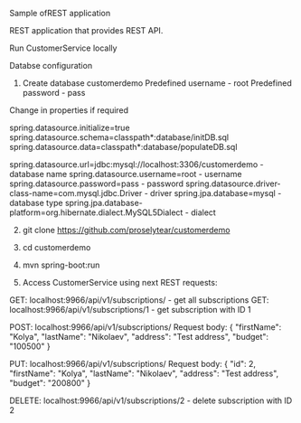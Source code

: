 Sample ofREST application

REST application that provides REST API.

Run CustomerService locally

Databse configuration

1. Create database customerdemo
Predefined username - root
Predefined password - pass

Change in properties if required

spring.datasource.initialize=true
spring.datasource.schema=classpath*:database/initDB.sql
spring.datasource.data=classpath*:database/populateDB.sql

spring.datasource.url=jdbc:mysql://localhost:3306/customerdemo - database name
spring.datasource.username=root - username
spring.datasource.password=pass - password
spring.datasource.driver-class-name=com.mysql.jdbc.Driver - driver
spring.jpa.database=mysql - database type
spring.jpa.database-platform=org.hibernate.dialect.MySQL5Dialect - dialect


2. git clone https://github.com/proselytear/customerdemo
3. cd customerdemo
4. mvn spring-boot:run

5. Access CustomerService using next REST requests:

GET: localhost:9966/api/v1/subscriptions/ - get all subscriptions
GET: localhost:9966/api/v1/subscriptions/1 - get subscription with ID 1

POST: localhost:9966/api/v1/subscriptions/
Request body:
{
	"firstName": "Kolya",
	"lastName": "Nikolaev",
	"address": "Test address",
	"budget": "100500"
}

PUT: localhost:9966/api/v1/subscriptions/
Request body:
{
    "id": 2,
	"firstName": "Kolya",
	"lastName": "Nikolaev",
	"address": "Test address",
	"budget": "200800"
}


DELETE: localhost:9966/api/v1/subscriptions/2 - delete subscription with ID 2
